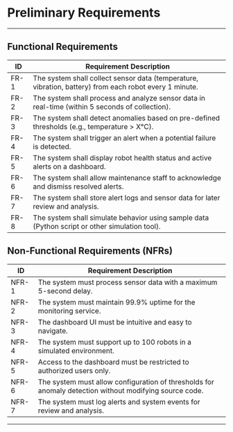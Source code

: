 # Preliminary Requirements
---

## Functional Requirements

| ID      | Requirement Description                                                                                |
|---------|--------------------------------------------------------------------------------------------------------|
| FR-1    | The system shall collect sensor data (temperature, vibration, battery) from each robot every 1 minute. |
| FR-2    | The system shall process and analyze sensor data in real-time (within 5 seconds of collection).        |
| FR-3    | The system shall detect anomalies based on pre-defined thresholds (e.g., temperature > X°C).           |
| FR-4    | The system shall trigger an alert when a potential failure is detected.                                |
| FR-5    | The system shall display robot health status and active alerts on a dashboard.                         |
| FR-6    | The system shall allow maintenance staff to acknowledge and dismiss resolved alerts.                   |
| FR-7    | The system shall store alert logs and sensor data for later review and analysis.                       |
| FR-8    | The system shall simulate behavior using sample data (Python script or other simulation tool).         |

## Non-Functional Requirements (NFRs)

| ID    | Requirement Description                                                                                |
|-------|--------------------------------------------------------------------------------------------------------|
| NFR-1 | The system must process sensor data with a maximum 5-second delay.                                     |
| NFR-2 | The system must maintain 99.9% uptime for the monitoring service.                                      |
| NFR-3 | The dashboard UI must be intuitive and easy to navigate.                                               |
| NFR-4 | The system must support up to 100 robots in a simulated environment.                                   |   
| NFR-5 | Access to the dashboard must be restricted to authorized users only.                                   |
| NFR-6 | The system must allow configuration of thresholds for anomaly detection without modifying source code. |
| NFR-7 | The system must log alerts and system events for review and analysis.                                  |

---


